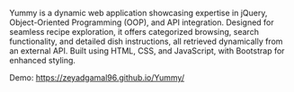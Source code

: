 Yummy is a dynamic web application showcasing expertise in jQuery, Object-Oriented Programming (OOP), and API integration. Designed for seamless recipe exploration, it offers categorized browsing, search functionality, and detailed dish instructions, all retrieved dynamically from an external API. Built using HTML, CSS, and JavaScript, with Bootstrap for enhanced styling.

Demo: https://zeyadgamal96.github.io/Yummy/
